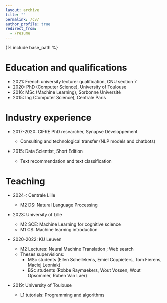 ```yaml
---
layout: archive
title: ""
permalink: /cv/
author_profile: true
redirect_from:
  - /resume
---
```


{% include base_path %}

Education and qualifications
======
* 2021: French university lecturer qualification, CNU section 7
* 2020: PhD (Computer Science), University of Toulouse
* 2016: MSc (Machine Learning), Sorbonne Université
* 2015: Ing (Computer Science), Centrale Paris 

Industry experience
======
* 2017-2020: CIFRE PhD researcher, Synapse Développement
  * Consulting and technological transfer (NLP models and chatbots)

* 2015: Data Scientist, Short Edition
  * Text recommendation and text classification
  
Teaching
======
* 2024-: Centrale Lille
  * M2 DS: Natural Language Processing
* 2023: University of Lille
  * M2 SCE: Machine Learning for cognitive science
  * M1 CS: Machine learning introduction
* 2020-2022: KU Leuven
  * M2 Lectures: Neural Machine Translation ; Web search
  * Theses supervisions:
      * MSc students (Ellen Schellekens, Emiel Coppieters, Tom Fierens, Maciej Leoniak)
      * BSc students (Robbe Raymaekers, Wout Vossen, Wout Opsommer, Ruben Van Laer)

* 2019: University of Toulouse
  * L1 tutorials: Programming and algorithms

